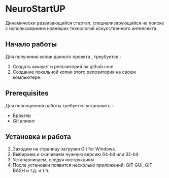 # NeuroStartUP

 Динамически развивающийся стартап, специализирующийся на поиске с использованием новейших технологий искусственного интеллекта.


 ## Начало работы
 Для получения копии данного проекта , треубуется : 
 1. Создать аккаунт и репозиторий на github.com
 1. Создание локальной копии этого репозитория на своем компьютере.


## Prerequisites

Для полноценной работы требуется установить : 
* Браузер
* Git клиент


## Установка и работа 

1. Заходим на страницу загрузки Git for Windows.
1. Выбираем и скачиваем нужную версию 64-bit или 32-bit.
1. Устанавливаем, следуя инструкциям.
1. После установки появится несколько приложений: GIT GUI, GIT BASH и т.д. и т.п.